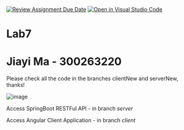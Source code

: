 [![Review Assignment Due Date](https://classroom.github.com/assets/deadline-readme-button-22041afd0340ce965d47ae6ef1cefeee28c7c493a6346c4f15d667ab976d596c.svg)](https://classroom.github.com/a/Ku1kJAFv)
[![Open in Visual Studio Code](https://classroom.github.com/assets/open-in-vscode-2e0aaae1b6195c2367325f4f02e2d04e9abb55f0b24a779b69b11b9e10269abc.svg)](https://classroom.github.com/online_ide?assignment_repo_id=16906115&assignment_repo_type=AssignmentRepo)
# Lab7 

# Jiayi Ma - 300263220

Please check all the code in the branches clientNew and serverNew, thanks!

![image](https://github.com/user-attachments/assets/36460a1b-e76f-49da-a414-b555a57f48ae)




















Access SpringBoot RESTFul API - in branch *server* 

Access Angular Client Application - in branch *client*
